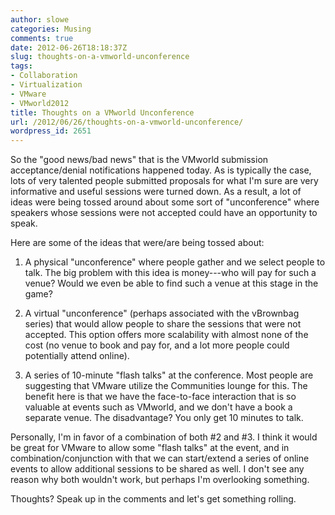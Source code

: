 ```yaml
---
author: slowe
categories: Musing
comments: true
date: 2012-06-26T18:18:37Z
slug: thoughts-on-a-vmworld-unconference
tags:
- Collaboration
- Virtualization
- VMware
- VMworld2012
title: Thoughts on a VMworld Unconference
url: /2012/06/26/thoughts-on-a-vmworld-unconference/
wordpress_id: 2651
---
```


So the "good news/bad news" that is the VMworld submission acceptance/denial notifications happened today. As is typically the case, lots of very talented people submitted proposals for what I'm sure are very informative and useful sessions were turned down. As a result, a lot of ideas were being tossed around about some sort of "unconference" where speakers whose sessions were not accepted could have an opportunity to speak.

Here are some of the ideas that were/are being tossed about:

1. A physical "unconference" where people gather and we select people to talk. The big problem with this idea is money---who will pay for such a venue? Would we even be able to find such a venue at this stage in the game?

2. A virtual "unconference" (perhaps associated with the vBrownbag series) that would allow people to share the sessions that were not accepted. This option offers more scalability with almost none of the cost (no venue to book and pay for, and a lot more people could potentially attend online).

3. A series of 10-minute "flash talks" at the conference. Most people are suggesting that VMware utilize the Communities lounge for this. The benefit here is that we have the face-to-face interaction that is so valuable at events such as VMworld, and we don't have a book a separate venue. The disadvantage? You only get 10 minutes to talk.

Personally, I'm in favor of a combination of both #2 and #3. I think it would be great for VMware to allow some "flash talks" at the event, and in combination/conjunction with that we can start/extend a series of online events to allow additional sessions to be shared as well. I don't see any reason why both wouldn't work, but perhaps I'm overlooking something.

Thoughts? Speak up in the comments and let's get something rolling.
